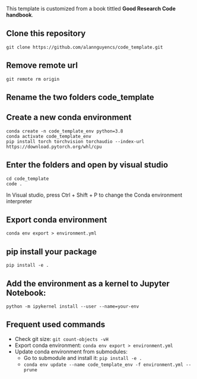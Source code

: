 This template is customized from a book tittled **Good Research Code handbook**.

## Clone this repository
```
git clone https://github.com/alannguyencs/code_template.git
```

## Remove remote url
```
git remote rm origin
```

## Rename the two folders code_template

## Create a new conda environment
```
conda create -n code_template_env python=3.8
conda activate code_template_env
pip install torch torchvision torchaudio --index-url https://download.pytorch.org/whl/cpu
```

## Enter the folders and open by visual studio
```
cd code_template
code .
```
In Visual studio, press Ctrl + Shift + P to change the Conda environment interpreter

## Export conda environment
```
conda env export > environment.yml
```


## pip install your package
```
pip install -e .
```

## Add the environment as a kernel to Jupyter Notebook:
```
python -m ipykernel install --user --name=your-env
```

## Frequent used commands
+ Check git size: `git count-objects -vH`
+ Export conda environment: `conda env export > environment.yml`
+ Update conda environment from submodules: 
	+ Go to submodule and install it: `pip install -e .`
	+ `conda env update --name code_template_env -f environment.yml --prune`